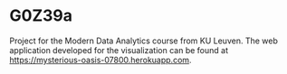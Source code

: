 # G0Z39a
Project for the Modern Data Analytics course from KU Leuven. The web application developed for the visualization can be found at https://mysterious-oasis-07800.herokuapp.com.  
